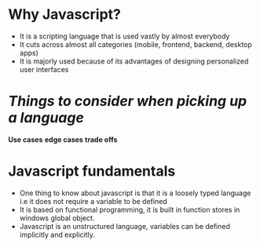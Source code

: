 # Why Javascript?
- It is a scripting language that is used vastly  by almost everybody
- It cuts across almost all categories (mobile, frontend, backend, desktop apps)
- It is majorly used because of its advantages of  designing personalized user interfaces

# _Things to consider when picking up a language_
**Use cases**
**edge cases**
**trade offs**

# Javascript fundamentals
- One thing to know about javascript is that it is a loosely typed language i.e  it does not require a variable to be defined
- It is based on functional programming, it is built in function stores in windows global object.
- Javascript is an unstructured language, variables can be defined implicitly and explicitly.
